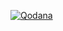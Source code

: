 [![Qodana](https://github.com/jdstmporter/PICameraInfoWeb/actions/workflows/qodana_code_quality.yml/badge.svg)](https://github.com/jdstmporter/PICameraInfoWeb/actions/workflows/qodana_code_quality.yml)